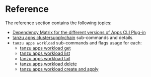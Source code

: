 # Reference

The reference section contains the following topics:

- [Dependency Matrix for the different versions of Apps CLI Plug-in](dependency-matrix.hbs.md)
- [tanzu apps clustersupplychain](./clustersupplychain.hbs.md) sub-commands and details.
- `tanzu apps workload` sub-commands and flags usage for each:
  - [tanzu apps workload get](./workload-get.hbs.md)
  - [tanzu apps workload list](./workload-list.hbs.md)
  - [tanzu apps workload tail](./workload-tail.hbs.md)
  - [tanzu apps workload delete](./workload-delete.hbs.md)
  - [tanzu apps workload create and apply](./workload-create-apply.hbs.md)
